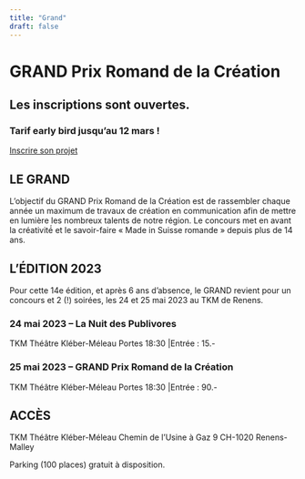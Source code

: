 ```yaml
---
title: "Grand"
draft: false
---
```


# GRAND Prix Romand de&nbsp;la&nbsp;Création

## Les inscriptions sont ouvertes. 
### Tarif early bird jusqu’au 12 mars !

[Inscrire son projet](#)


## LE GRAND
L’objectif du GRAND Prix Romand de la Création est de rassembler chaque année un maximum de travaux de création en communication afin de mettre en lumière les nombreux talents de notre région. Le concours met en avant la créativité́ et le savoir-faire « Made in Suisse romande » depuis plus de 14 ans. 

## L’ÉDITION 2023
Pour cette 14e édition, et après 6 ans d’absence, le GRAND revient pour un concours et 2 (!) soirées, les 24 et 25 mai 2023 au TKM de Renens. 

### 24 mai 2023 – La Nuit des Publivores
TKM Théâtre Kléber-Méleau
Portes 18:30 |Entrée : 15.-

### 25 mai 2023 – GRAND Prix Romand de la Création
TKM Théâtre Kléber-Méleau
Portes 18:30 |Entrée : 90.- 



## ACCÈS
TKM Théâtre Kléber-Méleau
Chemin de l’Usine à Gaz 9
CH-1020 Renens-Malley

Parking (100 places) gratuit à disposition.

